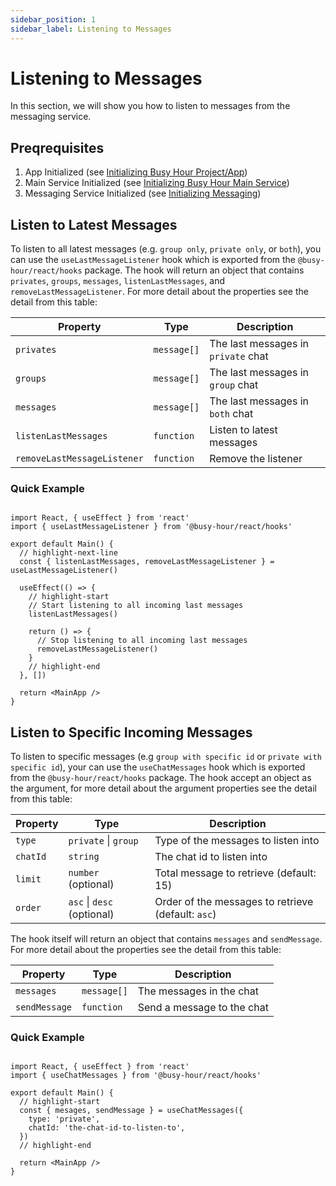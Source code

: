 ```yaml
---
sidebar_position: 1
sidebar_label: Listening to Messages
---
```


# Listening to Messages

In this section, we will show you how to listen to messages from the messaging service.

## Preqrequisites

1. App Initialized (see [Initializing Busy Hour Project/App](../getting-started#initializing-busy-hour-projectapp))
2. Main Service Initialized (see [Initializing Busy Hour Main Service](../getting-started#initializing-busy-hour-main-service))
3. Messaging Service Initialized (see [Initializing Messaging](../initializing-services#initializing-messaging))

## Listen to Latest Messages

To listen to all latest messages (e.g. `group only`, `private only`, or `both`), you can use the `useLastMessageListener` hook which is exported from the `@busy-hour/react/hooks` package. The hook will return an object that contains `privates`, `groups`, `messages`, `listenLastMessages`, and `removeLastMessageListener`. For more detail about the properties see the detail from this table:

| Property                    | Type        | Description                         |
| --------------------------- | ----------- | ----------------------------------- |
| `privates`                  | `message[]` | The last messages in `private` chat |
| `groups`                    | `message[]` | The last messages in `group` chat   |
| `messages`                  | `message[]` | The last messages in `both` chat    |
| `listenLastMessages`        | `function`  | Listen to latest messages           |
| `removeLastMessageListener` | `function`  | Remove the listener                 |

### Quick Example

```tsx title="src/main.tsx"

import React, { useEffect } from 'react'
import { useLastMessageListener } from '@busy-hour/react/hooks'

export default Main() {
  // highlight-next-line
  const { listenLastMessages, removeLastMessageListener } = useLastMessageListener()

  useEffect(() => {
    // highlight-start
    // Start listening to all incoming last messages
    listenLastMessages()

    return () => {
      // Stop listening to all incoming last messages
      removeLastMessageListener()
    }
    // highlight-end
  }, [])

  return <MainApp />
}

```

## Listen to Specific Incoming Messages

To listen to specific messages (e.g `group with specific id` or `private with specific id`), your can use the `useChatMessages` hook which is exported from the `@busy-hour/react/hooks` package. The hook accept an object as the argument, for more detail about the argument properties see the detail from this table:

| Property | Type                       | Description                                        |
| -------- | -------------------------- | -------------------------------------------------- |
| `type`   | `private` \| `group`       | Type of the messages to listen into                |
| `chatId` | `string`                   | The chat id to listen into                         |
| `limit`  | `number` (optional)        | Total message to retrieve (default: 15)            |
| `order`  | `asc` \| `desc` (optional) | Order of the messages to retrieve (default: `asc`) |

The hook itself will return an object that contains `messages` and `sendMessage`. For more detail about the properties see the detail from this table:

| Property      | Type        | Description                |
| ------------- | ----------- | -------------------------- |
| `messages`    | `message[]` | The messages in the chat   |
| `sendMessage` | `function`  | Send a message to the chat |

### Quick Example

```tsx title="src/main.tsx"

import React, { useEffect } from 'react'
import { useChatMessages } from '@busy-hour/react/hooks'

export default Main() {
  // highlight-start
  const { mesages, sendMessage } = useChatMessages({
    type: 'private',
    chatId: 'the-chat-id-to-listen-to',
  })
  // highlight-end

  return <MainApp />
}

```
